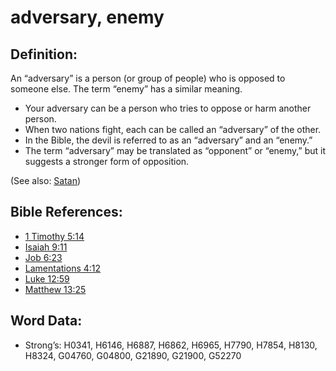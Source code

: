# adversary, enemy

## Definition:

An “adversary” is a person (or group of people) who is opposed to someone else. The term “enemy” has a similar meaning.

* Your adversary can be a person who tries to oppose or harm another person.
* When two nations fight, each can be called an “adversary” of the other.
* In the Bible, the devil is referred to as an “adversary” and an “enemy.”
* The term “adversary” may be translated as “opponent” or “enemy,” but it suggests a stronger form of opposition.

(See also: [Satan](../kt/satan.md))

## Bible References:

* [1 Timothy 5:14](rc://en/tn/help/1ti/05/14)
* [Isaiah 9:11](rc://en/tn/help/isa/09/11)
* [Job 6:23](rc://en/tn/help/job/06/23)
* [Lamentations 4:12](rc://en/tn/help/lam/04/12)
* [Luke 12:59](rc://en/tn/help/luk/12/59)
* [Matthew 13:25](rc://en/tn/help/mat/13/25)

## Word Data:

* Strong’s: H0341, H6146, H6887, H6862, H6965, H7790, H7854, H8130, H8324, G04760, G04800, G21890, G21900, G52270
